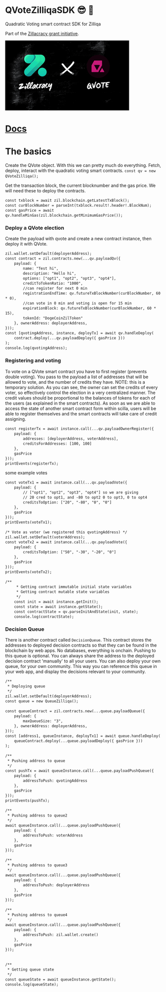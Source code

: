 # QVoteZilliqaSDK :sunglasses: :nail_care:
Quadratic Voting smart contract SDK for Zilliqa

Part of the [Zillacracy grant initiative](https://medium.com/zillacracy/2021-here-we-come-january-2021-zillacracy-blog-55552a4bd556).

![Zillacracy x QVote](images/zil_qvote.gif)

# [Docs](https://qvote.github.io/ZilliqaSDK/index.html)

# The basics  

Create the QVote object. With this we can pretty much do everything. Fetch, deploy, interact with the quadratic voting smart contracts. 
```const qv = new QVoteZilliqa();```

Get the transaction block, the current blocknumber and the gas price. We will need these to deploy the contracts. 
```
const txblock = await zil.blockchain.getLatestTxBlock();
const curBlockNumber = parseInt(txblock.result!.header!.BlockNum);
const gasPrice = await qv.handleMinGas(zil.blockchain.getMinimumGasPrice());
```

### Deploy a QVote election

Create the payload with qvote and create a new contract instance, then deploy it with QVote. 

``` 
zil.wallet.setDefault(deployerAddress);
const contract = zil.contracts.new(...qv.payloadQv({
	payload: {
		name: "Test hi",
		description: "Hello hi",
		options: ["opt1", "opt2", "opt3", "opt4"],
		creditToTokenRatio: "1000",
		//can register for next 0 min
		registrationEndTime: qv.futureTxBlockNumber(curBlockNumber, 60 * 0),
		//can vote in 0 min and voting is open for 15 min
		expirationBlock: qv.futureTxBlockNumber(curBlockNumber, 60 * 15),
		tokenId: "DogeCoinZilToken"
	}, ownerAddress: deployerAddress,
}));
const [qvotingAddress, instance, deployTx] = await qv.handleDeploy(
	contract.deploy(...qv.payloadDeploy({ gasPrice }))
);
console.log(qvotingAddress); 
```

### Registering and voting 

To vote on a QVote smart contract you have to first register (prevents double voting). You pass to the payload a list of addresses that will be allowed to vote, and the number of credits they have. 
NOTE: this is a temporary solution. As you can see, the owner can set the credits of every voter, so effectively control the election in a very centralized manner. The credit values should be proportional to the balances of tokens for each of the users (as explained in the smart contracts). As soon as we are able to access the state of another smart contract form within scilla, users will be able to register themselves and the smart contracts will take care of credit assigning. 
```
const registerTx = await instance.call(...qv.payloadOwnerRegister({
	payload: {
		addresses: [deployerAddress, voterAddress],
		creditsForAddresses: [100, 100]
	},
	gasPrice
}));
printEvents(registerTx); 
``` 

some example votes 
```
const voteTx1 = await instance.call(...qv.payloadVote({
	payload: {
		// ["opt1", "opt2", "opt3", "opt4"] so we are giving
		// 20 cred to opt1, and -80 to opt2 0 to opt3, 0 to opt4
		creditsToOption: ["20", "-80", "0", "0"]
	},
	gasPrice
}));
printEvents(voteTx1);

/* Vote as voter (we registered this qvotingAddress) */
zil.wallet.setDefault(voterAddress);
const voteTx2 = await instance.call(...qv.payloadVote({
	payload: {
		creditsToOption: ["50", "-30", "-20", "0"]
	},
	gasPrice
}));
printEvents(voteTx2);

/**
     * Getting contract immutable initial state variables
     * Getting contract mutable state variables
     */
    const init = await instance.getInit();
    const state = await instance.getState();
    const contractState = qv.parseInitAndState(init, state);
    console.log(contractState);
```


### Decision Queue
There is another contract called ```DecisionQueue```. This contract stores the addresses to deployed decision contracts so that they can be found in the blockchain by web apps. No databases, everything is onchain. 
Pushing to this queue is optional. You can always share the address to the deployed decision contract 'manually' to all your users. 
You can also deploy your own queue, for your own community. This way you can reference this queue in your web app, and display the decisions relevant to your community. 

```
/**
 * Deploying queue
 */
zil.wallet.setDefault(deployerAddress);
const queue = new QueueZilliqa();

const queueContract = zil.contracts.new(...queue.payloadQueue({
	payload: {
		maxQueueSize: "3",
	}, ownerAddress: deployerAddress,
}));
const [address1, queueInstance, deployTx1] = await queue.handleDeploy(
	queueContract.deploy(...queue.payloadDeploy({ gasPrice }))
);

/**
 * Pushing address to queue
 */
const pushTx = await queueInstance.call(...queue.payloadPushQueue({
	payload: {
		addressToPush: qvotingAddress
	},
	gasPrice
}));
printEvents(pushTx);

/**
 * Pushing address to queue2
 */
await queueInstance.call(...queue.payloadPushQueue({
	payload: {
		addressToPush: voterAddress
	},
	gasPrice
}));

/**
 * Pushing address to queue3
 */
await queueInstance.call(...queue.payloadPushQueue({
	payload: {
		addressToPush: deployerAddress
	},
	gasPrice
}));

/**
 * Pushing address to queue4
 */
await queueInstance.call(...queue.payloadPushQueue({
	payload: {
		addressToPush: zil.wallet.create()
	},
	gasPrice
}));


/**
 * Getting queue state
 */
const queueState = await queueInstance.getState();
console.log(queueState);
```






